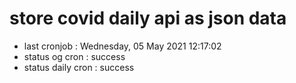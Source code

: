 # store covid daily api as json data

- last cronjob : Wednesday, 05 May 2021 12:17:02
- status og cron : success
- status daily cron : success
      
      